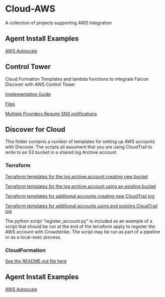 # Cloud-AWS
A collection of projects supporting AWS Integration

## Agent Install Examples
[AWS Autoscale]()

## Control Tower
Cloud Formation Templates and lambda functions to integrate Falcon Discover with AWS Control Tower

[Implementation Guide](https://github.com/CrowdStrike/Cloud-AWS/blob/master/Control-Tower/documentation/implementation-guide.md)

[Files](https://github.com/CrowdStrike/Cloud-AWS/tree/master/Control-Tower)

[Multiple Providers Require SNS notifications](https://github.com/CrowdStrike/Cloud-AWS/tree/master/Control-Tower/multiple-sns)

## Discover for Cloud

This folder contains a number of templates for setting up AWS accounts with Discover.  The scripts all assument that you are using CloudTrail to write to an S3 bucket in a shared log Archive account. 

### Terraform

[Terraform templates for the log archive account creating new bucket](https://github.com/CrowdStrike/Cloud-AWS/tree/master/Discover-for-Cloud-Templates/AWS/terraform/log-archive-account-new-S3-bucket-with-new-trail)

[Terraform templates for the log archive account using an existing bucket](https://github.com/CrowdStrike/Cloud-AWS/tree/master/Discover-for-Cloud-Templates/AWS/terraform/log-archive-account-existing-S3-bucket-and-trail)

[Terraform templates for additional accounts creating new CloudTrail log](https://github.com/CrowdStrike/Cloud-AWS/tree/master/Discover-for-Cloud-Templates/AWS/terraform/additional-account-new-trail)

[Terraform templates for additional accounts using and existing CloudTrail log](https://github.com/CrowdStrike/Cloud-AWS/tree/master/Discover-for-Cloud-Templates/AWS/terraform/additional-account-existing-trail)

The python script "register_account.py" is included as an example of a script that should be run at the end of the terraform apply to register the AWS account with Crowdstrike.  The script may be run as part of a pipeline or as a local-exec process.

### CloudFormation

[See the README.md file here](https://github.com/CrowdStrike/Cloud-AWS/tree/master/Discover-for-Cloud-Templates/AWS/cloudformation-templates)

## Agent Install Examples
[AWS Autoscale]()
